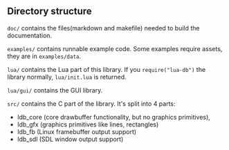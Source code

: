 ## Directory structure

`doc/` contains the files(markdown and makefile) needed to build the documentation.

`examples/` contains runnable example code. Some examples require assets, they are in `examples/data`.

`lua/` contains the Lua part of this library. If you `require("lua-db")` the library normally, `lua/init.lua` is returned.

`lua/gui/` contains the GUI library.

`src/` contains the C part of the library. It's split into 4 parts:
 * ldb_core (core drawbuffer functionality, but no graphics primitives),
 * ldb_gfx (graphics primitives like lines, rectangles)
 * ldb_fb (Linux framebuffer output support)
 * ldb_sdl (SDL window output support)
